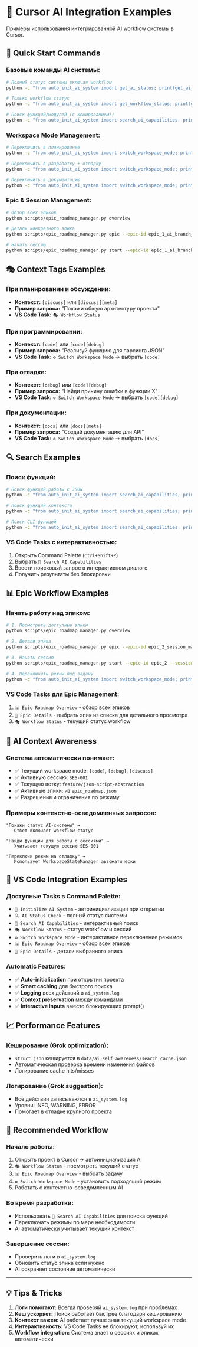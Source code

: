 # 🎯 Cursor AI Integration Examples

Примеры использования интегрированной AI workflow системы в Cursor.

## 🚀 Quick Start Commands

### **Базовые команды AI системы:**
```bash
# Полный статус системы включая workflow
python -c "from auto_init_ai_system import get_ai_status; print(get_ai_status())"

# Только workflow статус
python -c "from auto_init_ai_system import get_workflow_status; print(get_workflow_status())"

# Поиск функций/модулей (с кешированием!)
python -c "from auto_init_ai_system import search_ai_capabilities; print(search_ai_capabilities('copilot'))"
```

### **Workspace Mode Management:**
```bash
# Переключить в планирование
python -c "from auto_init_ai_system import switch_workspace_mode; print(switch_workspace_mode('[discuss][meta]'))"

# Переключить в разработку + отладку
python -c "from auto_init_ai_system import switch_workspace_mode; print(switch_workspace_mode('[code][debug]'))"

# Переключить в документацию
python -c "from auto_init_ai_system import switch_workspace_mode; print(switch_workspace_mode('[docs]'))"
```

### **Epic & Session Management:**
```bash
# Обзор всех эпиков
python scripts/epic_roadmap_manager.py overview

# Детали конкретного эпика
python scripts/epic_roadmap_manager.py epic --epic-id epic_1_ai_branch_safety

# Начать сессию
python scripts/epic_roadmap_manager.py start --epic-id epic_1_ai_branch_safety --session-id SES-E1-001
```

## 🎭 Context Tags Examples

### **При планировании и обсуждении:**
- **Контекст:** `[discuss]` или `[discuss][meta]`
- **Пример запроса:** "Покажи общую архитектуру проекта"
- **VS Code Task:** `🎭 Workflow Status`

### **При программировании:**
- **Контекст:** `[code]` или `[code][debug]`  
- **Пример запроса:** "Реализуй функцию для парсинга JSON"
- **VS Code Task:** `⚙️ Switch Workspace Mode` → выбрать `[code]`

### **При отладке:**
- **Контекст:** `[debug]` или `[code][debug]`
- **Пример запроса:** "Найди причину ошибки в функции X"
- **VS Code Task:** `⚙️ Switch Workspace Mode` → выбрать `[code][debug]`

### **При документации:**
- **Контекст:** `[docs]` или `[docs][meta]`
- **Пример запроса:** "Создай документацию для API"
- **VS Code Task:** `⚙️ Switch Workspace Mode` → выбрать `[docs]`

## 🔍 Search Examples

### **Поиск функций:**
```bash
# Поиск функций работы с JSON
python -c "from auto_init_ai_system import search_ai_capabilities; print(search_ai_capabilities('json'))"

# Поиск функций контекста
python -c "from auto_init_ai_system import search_ai_capabilities; print(search_ai_capabilities('context'))"

# Поиск CLI функций
python -c "from auto_init_ai_system import search_ai_capabilities; print(search_ai_capabilities('cli'))"
```

### **VS Code Tasks с интерактивностью:**
1. Открыть Command Palette (`Ctrl+Shift+P`)
2. Выбрать `🔎 Search AI Capabilities`
3. Ввести поисковый запрос в интерактивном диалоге
4. Получить результаты без блокировки

## 📊 Epic Workflow Examples

### **Начать работу над эпиком:**
```bash
# 1. Посмотреть доступные эпики
python scripts/epic_roadmap_manager.py overview

# 2. Детали эпика
python scripts/epic_roadmap_manager.py epic --epic-id epic_2_session_management

# 3. Начать сессию
python scripts/epic_roadmap_manager.py start --epic-id epic_2 --session-id SES-E2-001

# 4. Переключить режим под задачу
python -c "from auto_init_ai_system import switch_workspace_mode; print(switch_workspace_mode('[code]'))"
```

### **VS Code Tasks для Epic Management:**
1. `📊 Epic Roadmap Overview` - обзор всех эпиков
2. `🎯 Epic Details` - выбрать эпик из списка для детального просмотра
3. `🎭 Workflow Status` - текущий статус workflow

## 🤖 AI Context Awareness

### **Система автоматически понимает:**
- ✅ Текущий workspace mode: `[code]`, `[debug]`, `[discuss]`
- ✅ Активную сессию: `SES-001`
- ✅ Текущую ветку: `feature/json-script-abstraction`
- ✅ Активные эпики: из `epic_roadmap.json`
- ✅ Разрешения и ограничения по режиму

### **Примеры контекстно-осведомленных запросов:**
```
"Покажи статус AI-системы" → 
   Ответ включает workflow статус

"Найди функции для работы с сессиями" → 
   Учитывает текущую сессию SES-001

"Переключи режим на отладку" →
   Использует WorkspaceStateManager автоматически
```

## 🔧 VS Code Integration Examples

### **Доступные Tasks в Command Palette:**
- `🧠 Initialize AI System` - автоинициализация при открытии
- `🔍 AI Status Check` - полный статус системы  
- `🔎 Search AI Capabilities` - интерактивный поиск
- `🎭 Workflow Status` - статус workflow и сессий
- `⚙️ Switch Workspace Mode` - интерактивное переключение режимов
- `📊 Epic Roadmap Overview` - обзор всех эпиков
- `🎯 Epic Details` - детали выбранного эпика

### **Automatic Features:**
- ✅ **Auto-initialization** при открытии проекта
- ✅ **Smart caching** для быстрого поиска
- ✅ **Logging** всех действий в `ai_system.log`
- ✅ **Context preservation** между командами
- ✅ **Interactive inputs** вместо блокирующих prompt()

## 📈 Performance Features

### **Кеширование (Grok optimization):**
- `struct.json` кешируется в `data/ai_self_awareness/search_cache.json`
- Автоматическая проверка времени изменения файлов
- Логирование cache hits/misses

### **Логирование (Grok suggestion):**
- Все действия записываются в `ai_system.log`
- Уровни: INFO, WARNING, ERROR
- Помогает в отладке крупного проекта

## 🎯 Recommended Workflow

### **Начало работы:**
1. Открыть проект в Cursor → автоинициализация AI
2. `🎭 Workflow Status` - посмотреть текущий статус
3. `📊 Epic Roadmap Overview` - выбрать задачу
4. `⚙️ Switch Workspace Mode` - установить подходящий режим
5. Работать с контекстно-осведомленным AI

### **Во время разработки:**
- Использовать `🔎 Search AI Capabilities` для поиска функций
- Переключать режимы по мере необходимости
- AI автоматически учитывает текущий контекст

### **Завершение сессии:**
- Проверить логи в `ai_system.log`
- Обновить статус эпика если нужно
- AI сохраняет состояние автоматически

---

## 💡 Tips & Tricks

1. **Логи помогают:** Всегда проверяй `ai_system.log` при проблемах
2. **Кеш ускоряет:** Поиск работает быстрее благодаря кешированию
3. **Контекст важен:** AI работает лучше зная текущий workspace mode
4. **Интерактивность:** VS Code Tasks не блокируют, используй их
5. **Workflow integration:** Система знает о сессиях и эпиках автоматически 
